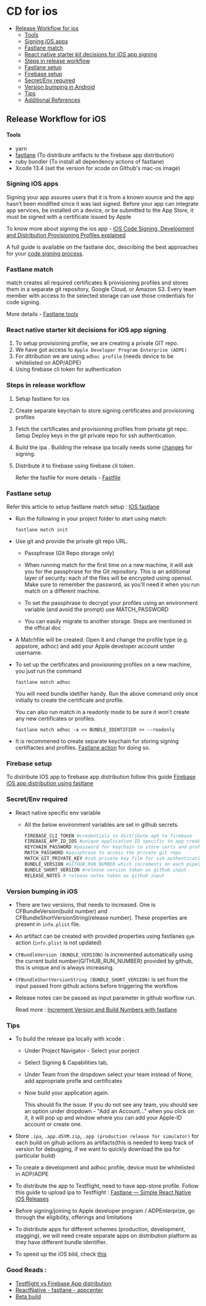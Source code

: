# CD for ios

- [Release Workflow for ios](#release-workflow-for-ios)
  - [Tools](#tools)
  - [Signing iOS apps](#signing-ios-apps)
  - [Fastlane match](#fastlane-match)
  - [React native starter kit decisions for iOS app signing](#react-native-starter-kit-decisions-for-ios-app-signing)
  - [Steps in release workflow](#steps-in-release-workflow)
  - [Fastlane setup](#fastlane-setup)
  - [Firebase setup](#firebase-setup)
  - [Secret/Env required](#secretenv-required)
  - [Version bumping in Android](#version-bumping-in-android)
  - [Tips](#tips)
  - [Additional References](#good-reads)

## Release Workflow for iOS

#### Tools

- yarn
- [fastlane](https://docs.fastlane.tools/) (To distribute artifacts to the firebase app distribution)
- ruby bundler (To install all dependency actions of fastlane)
- Xcode 13.4 (set the version for xcode on Github's mac-os image)

### Signing iOS apps

Signing your app assures users that it is from a known source and the app hasn’t been modified since it was last signed. Before your app can integrate app services, be installed on a device, or be submitted to the App Store, it must be signed with a certificate issued by Apple

To know more about signing the ios app - [iOS Code Signing, Development and Distribution Provisioning Profiles explained](https://getupdraft.com/blog/ios-code-signing-development-and-distribution-prov)

A full guide is available on the fastlane doc, describing the best approaches for your [code signing process](https://docs.fastlane.tools/codesigning/getting-started/).

### Fastlane match

match creates all required certificates & provisioning profiles and stores them in a separate git repository, Google Cloud, or Amazon S3. Every team member with access to the selected storage can use those credentials for code signing.

More details - [Fastlane tools](https://docs.fastlane.tools/actions/match/)

### React native starter kit decisions for iOS app signing

1. To setup provisioning profile, we are creating a private GIT repo.
2. We have got access to `Apple Developer Program Enterprise (ADPE)`
3. For ditribution we are using `adhoc profile` (needs device to be whitelisted on ADP/ADPE)
4. Using firebase cli token for authentication

### Steps in release workflow

1. Setup fastlane for ios
2. Create separate keychain to store signing certificates and provisioning profiles
3. Fetch the certificates and provisioning profiles from private git repo. Setup Deploy keys in the git private repo for ssh authentication.
4. Build the ipa . Building the release ipa locally needs some [changes](#tips) for signing.
5. Distribute it to firebase using firebase cli token.

   Refer the fasfile for more details - [Fastfile](../../apps/mobile/ios/fastlane/Fastfile)

### Fastlane setup

Refer this article to setup fastlane match setup : [IOS fastlane](https://shift.infinite.red/simple-react-native-ios-releases-4c28bb53a97b)

- Run the following in your project folder to start using match:

  ```
  fastlane match init
  ```

- Use git and provide the private git repo URL.

  - Passphrase (Git Repo storage only)

  - When running match for the first time on a new machine, it will ask you for the passphrase for the Git repository. This is an additional layer of security: each of the files will be encrypted using openssl. Make sure to remember the password, as you'll need it when you run match on a different machine.

  - To set the passphrase to decrypt your profiles using an environment variable (and avoid the prompt) use MATCH_PASSWORD

  - You can easily migrate to another storage. Steps are mentioned in the offical doc

- A Matchfile will be created. Open it and change the profile type (e.g. appstore, adhoc) and add your Apple developer account under username.

- To set up the certificates and provisioning profiles on a new machine, you just run the command

  ```
  fastlane match adhoc
  ```

  You will need bundle idetifier handy. Run the above command only once initially to create the certificate and profile.

  You can also run match in a readonly mode to be sure it won't create any new certificates or profiles.

  ```
  fastlane match adhoc -a << BUNDLE_IDENTIFIER >> --readonly
  ```

- It is recommened to create separate keychain for storing signing certifiactes and profiles. [Fastlane action](http://docs.fastlane.tools/actions/create_keychain/#create_keychain) for doing so.

### Firebase setup

To distribute IOS app to firebase app distribution follow this guide [Firebase iOS app distribution using fastlane](https://firebase.google.com/docs/app-distribution/ios/distribute-fastlane)

### Secret/Env required

- React native specific env variable

  - All the below environment variables are set in github secrets.

    ```bash
    FIREBASE_CLI_TOKEN #credentials to distribute apk to firebase
    FIREBASE_APP_ID_IOS #unique application ID specific to app created on firebase `
    KEYCHAIN_PASSWORD #password for keychain to store certs and profiles
    MATCH_PASSWORD #passphrase to access the private git repo
    MATCH_GIT_PRIVATE_KEY #ssh private key file for ssh authentication to private git repo
    BUNDLE_VERSION #GITHUB_RUN_NUMBER which increments on each pipeline run
    BUNDLE_SHORT_VERSION #release version taken as github input
    RELEASE_NOTES # release notes taken as github input

    ```

### Version bumping in iOS

- There are two versions, that needs to increased. One is CFBundleVersion(build number) and CFBundleShortVersionString(release number). These properties are present in `info.plist` file.
- An artifact can be created with provided properties using fastlanes `gym` action (`info.plist` is not updated)
- `CFBundleVersion (BUNDLE_VERSION)` is incremented automatically using the current build number(GITHUB_RUN_NUMBER) provided by github, this is unique and is always increasing.
- `CFBundleShortVersionString (BUNDLE_SHORT_VERSION)` is set from the input passed from github actions before triggering the workflow.
- Release notes can be passed as input parameter in github worflow run.

  Read more : [Increment Version and Build Numbers with fastlane](https://spin.atomicobject.com/2022/02/10/version-fastlane/)

### Tips

- To build the release ipa locally with xcode :

  - Under Project Navigator - Select your porject
  - Select Signing & Capabilities tab,
  - Under Team from the dropdown select your team instead of None, add appropriate profle and certificates
  - Now build your application again.

    This should fix the issue. If you do not see any team, you should see an option under dropdown - "Add an Account..." when you click on it, it will pop up and window where you can add your Apple-ID account or create one.

- Store `.ipa`, `.app.dSYM.zip`, `.app (production release for simulator)` for each build on gihub actions as artifacts(this is needed to keep track of version for debugging, if we want to quickly download the ipa for particular build)
- To create a development and adhoc profile, device must be whitelisted in ADP/ADPE
- To distribute the app to Testflight, need to have app-store profile.
  Follow this guide to upload ipa to Testflight : [Fastlane — Simple React Native iOS Releases](https://shift.infinite.red/simple-react-native-ios-releases-4c28bb53a97b)
- Before signing/joining to Apple developer program / ADPEnterprize, go through the eligibility, offerings and limitations
- To distribute apps for different schemes (production, development, stagging), we will need create separate apps on distribution platform as they have different bundle identifier.
- To speed up the iOS bild, check [this](https://dev.to/retyui/react-native-how-speed-up-ios-build-4x-using-cache-pods-597c)

### Good Reads :

- [Testflight vs Firebase App distribution](https://itnext.io/firebase-app-distribution-vs-testflight-16ade1f6d349)
- [ReactNative - fastlane - appcenter](https://github.com/osamaqarem/reactnative-fastlane-appcenter)
- [Beta build](https://thecodingmachine.github.io/react-native-boilerplate/docs/BetaBuild/)
